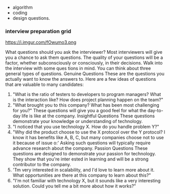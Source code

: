 - algorithm
- coding
- design questions.

### interview preparation grid

https://i.imgur.com/fOwumo3.png

What questions should you ask the interviewer?
Most interviewers will give you a chance to ask them questions. The quality of your questions will be a
factor, whether subconsciously or consciously, in their decisions. Walk into the interview with some ques­
tions in mind.
You can think about three general types of questions.
Genuine Questions
These are the questions you actually want to know the answers to. Here are a few ideas of questions that
are valuable to many candidates:
1. "What is the ratio of testers to developers to program managers? What is the interaction like? How does
project planning happen on the team?"
2. "What brought you to this company? What has been most challenging for you?"
These questions will give you a good feel for what the day-to-day life is like at the company.
Insightful Questions
These questions demonstrate your knowledge or understanding of technology.
1. "I noticed that you use technology X. How do you handle problem Y?"
2. "Why did the product choose to use the X protocol over the Y protocol? I know it has benefits like A, B,
C, but many companies choose not to use it because of issue o:'
Asking such questions will typically require advance research about the company.
Passion Questions
These questions are designed to demonstrate your passion for technology. They show that you're inter­
ested in learning and will be a strong contributor to the company.
1. 'Tm very interested in scalability, and I'd love to learn more about it. What opportunities are there at this
company to learn about this?"
2. "I'm not familiar with technology X, but it sounds like a very interesting solution. Could you tell me a bit
more about how it works?"